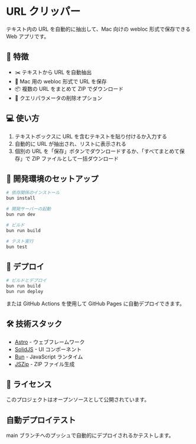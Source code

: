 # URL クリッパー

テキスト内の URL を自動的に抽出して、Mac 向けの webloc 形式で保存できる Web アプリです。

## 🌟 特徴

- ✂️ テキストから URL を自動抽出
- 🔗 Mac 用の webloc 形式で URL を保存
- 📦 複数の URL をまとめて ZIP でダウンロード
- 🧹 クエリパラメータの削除オプション

## 💻 使い方

1. テキストボックスに URL を含むテキストを貼り付けるか入力する
2. 自動的に URL が抽出され、リストに表示される
3. 個別の URL を「保存」ボタンでダウンロードするか、「すべてまとめて保存」で ZIP ファイルとして一括ダウンロード

## 🔧 開発環境のセットアップ

```bash
# 依存関係のインストール
bun install

# 開発サーバーの起動
bun run dev

# ビルド
bun run build

# テスト実行
bun test
```

## 🚀 デプロイ

```bash
# ビルドとデプロイ
bun run build
bun run deploy
```

または GitHub Actions を使用して GitHub Pages に自動デプロイできます。

## 🛠️ 技術スタック

- [Astro](https://astro.build/) - ウェブフレームワーク
- [SolidJS](https://www.solidjs.com/) - UI コンポーネント
- [Bun](https://bun.sh/) - JavaScript ランタイム
- [JSZip](https://stuk.github.io/jszip/) - ZIP ファイル生成

## 📝 ライセンス

このプロジェクトはオープンソースとして公開されています。

## 自動デプロイテスト

main ブランチへのプッシュで自動的にデプロイされるかテストします。
